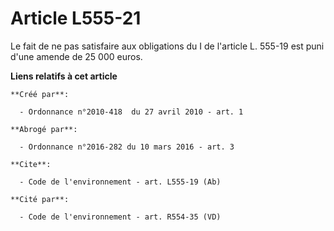 # Article L555-21

Le fait de ne pas satisfaire aux obligations du I de l'article L. 555-19 est puni d'une amende de 25 000 euros.

**Liens relatifs à cet article**

	**Créé par**:

	  - Ordonnance n°2010-418  du 27 avril 2010 - art. 1

	**Abrogé par**:

	  - Ordonnance n°2016-282 du 10 mars 2016 - art. 3

	**Cite**:

	  - Code de l'environnement - art. L555-19 (Ab)

	**Cité par**:

	  - Code de l'environnement - art. R554-35 (VD)
